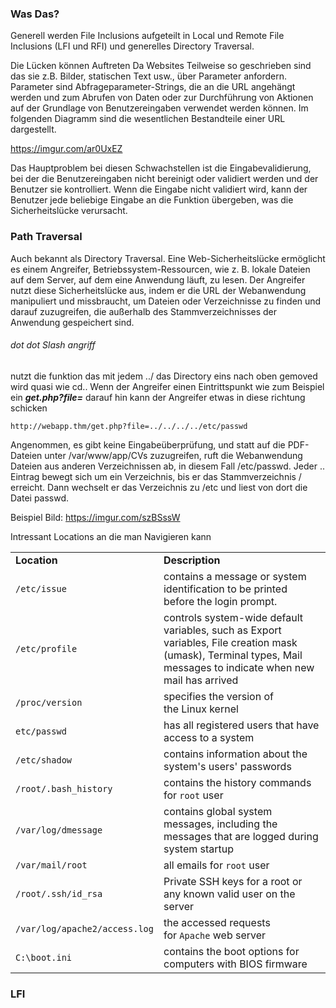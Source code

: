 ### Was Das?
Generell werden File Inclusions aufgeteilt in Local und Remote File Inclusions (LFI und RFI) und generelles Directory Traversal. 

Die Lücken können Auftreten Da Websites Teilweise so geschrieben sind das sie z.B. Bilder, statischen Text usw., über Parameter anfordern. Parameter sind Abfrageparameter-Strings, die an die URL angehängt werden und zum Abrufen von Daten oder zur Durchführung von Aktionen auf der Grundlage von Benutzereingaben verwendet werden können. Im folgenden Diagramm sind die wesentlichen Bestandteile einer URL dargestellt.

https://imgur.com/ar0UxEZ

Das Hauptproblem bei diesen Schwachstellen ist die Eingabevalidierung, bei der die Benutzereingaben nicht bereinigt oder validiert werden und der Benutzer sie kontrolliert. Wenn die Eingabe nicht validiert wird, kann der Benutzer jede beliebige Eingabe an die Funktion übergeben, was die Sicherheitslücke verursacht. 


### Path Traversal
Auch bekannt als Directory Traversal. Eine Web-Sicherheitslücke ermöglicht es einem Angreifer, Betriebssystem-Ressourcen, wie z. B. lokale Dateien auf dem Server, auf dem eine Anwendung läuft, zu lesen. Der Angreifer nutzt diese Sicherheitslücke aus, indem er die URL der Webanwendung manipuliert und missbraucht, um Dateien oder Verzeichnisse zu finden und darauf zuzugreifen, die außerhalb des Stammverzeichnisses der Anwendung gespeichert sind.

###### dot dot Slash angriff
nutzt die funktion das mit jedem ../ das Directory eins nach oben gemoved wird quasi wie cd..
Wenn der Angreifer einen Eintrittspunkt wie zum Beispiel ein ***get.php?file=*** darauf hin kann der Angreifer etwas in diese richtung schicken 

```
http://webapp.thm/get.php?file=../../../../etc/passwd
```

Angenommen, es gibt keine Eingabeüberprüfung, und statt auf die PDF-Dateien unter /var/www/app/CVs zuzugreifen, ruft die Webanwendung Dateien aus anderen Verzeichnissen ab, in diesem Fall /etc/passwd. Jeder .. Eintrag bewegt sich um ein Verzeichnis, bis er das Stammverzeichnis / erreicht. Dann wechselt er das Verzeichnis zu /etc und liest von dort die Datei passwd.

Beispiel Bild: 
https://imgur.com/szBSssW

Intressant Locations an die man Navigieren kann

|   |   |
|---|---|
|**Location**|**Description**|
|`/etc/issue`|contains a message or system identification to be printed before the login prompt.|
|`/etc/profile`|controls system-wide default variables, such as Export variables, File creation mask (umask), Terminal types, Mail messages to indicate when new mail has arrived|
|`/proc/version`|specifies the version of the Linux kernel|
|`etc/passwd`|has all registered users that have access to a system|
|`/etc/shadow`|contains information about the system's users' passwords|
|`/root/.bash_history`|contains the history commands for `root` user|
|`/var/log/dmessage`|contains global system messages, including the messages that are logged during system startup|
|`/var/mail/root`|all emails for `root` user|
|`/root/.ssh/id_rsa`|Private SSH keys for a root or any known valid user on the server|
|`/var/log/apache2/access.log`|the accessed requests for `Apache` web server|
|`C:\boot.ini`|contains the boot options for computers with BIOS firmware|

### LFI

